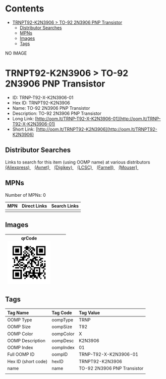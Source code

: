 



Contents
========

* [TRNPT92-K2N3906 > TO-92 2N3906 PNP Transistor](#trnpt92-k2n3906--to-92-2n3906-pnp-transistor)
	* [Distributor Searches](#distributor-searches)
	* [MPNs](#mpns)
	* [Images](#images)
	* [Tags](#tags)
  
NO IMAGE  
# TRNPT92-K2N3906 > TO-92 2N3906 PNP Transistor

- ID: TRNP-T92-X-K2N3906-01
- Hex ID: TRNPT92-K2N3906
- Name: TO-92 2N3906 PNP Transistor
- Description: TO-92 2N3906 PNP Transistor
- Long Link: [http://oom.lt/TRNP-T92-X-K2N3906-01](http://oom.lt/TRNP-T92-X-K2N3906-01)
- Short Link: [http://oom.lt/TRNPT92-K2N3906](http://oom.lt/TRNPT92-K2N3906)

## Distributor Searches
  
Links to search for this item (using OOMP name) at various distributors  
[(Aliexpress) ](https://www.aliexpress.com/wholesale?SearchText=1117TO-92+2N3906+PNP+Transistor)&nbsp;&nbsp;&nbsp;[(Avnet) ](https://www.avnet.com/shop/us/search/TO-92+2N3906+PNP+Transistor)&nbsp;&nbsp;&nbsp;[(Digikey) ](https://www.digikey.co.uk/en/products/result?s=TO-92+2N3906+PNP+Transistor)&nbsp;&nbsp;&nbsp;[(LCSC) ](https://www.lcsc.com/search?q=TO-92+2N3906+PNP+Transistor)&nbsp;&nbsp;&nbsp;[(Farnell) ](https://uk.farnell.com/search?st=TO-92+2N3906+PNP+Transistor)&nbsp;&nbsp;&nbsp;[(Mouser) ](https://www.mouser.com/c/?q=TO-92+2N3906+PNP+Transistor)&nbsp;&nbsp;&nbsp;
## MPNs
  
Number of MPNs: 0  

|MPN|Direct Links|Search Links|
| :--- | :--- | :--- |
||||

## Images
  

|qrCode<br>[![](https://raw.githubusercontent.com/oomlout/oomlout_OOMP_parts_V2/main/TRNP/T92/X/K2N3906/01/qrCode_140.png)](https://github.com/oomlout/oomlout_OOMP_parts_V2/tree/main/TRNP/T92/X/K2N3906/01/qrCode.png)||||
| :---: | :---: | :---: | :---: |

## Tags
  

|Tag Name|Tag Code|Tag Value|
| :--- | :--- | :--- |
|OOMP Type|oompType|TRNP|
|OOMP Size|oompSize|T92|
|OOMP Color|oompColor|X|
|OOMP Description|oompDesc|K2N3906|
|OOMP Index|oompIndex|01|
|Full OOMP ID|oompID|TRNP-T92-X-K2N3906-01|
|Hex ID (short code)|hexID|TRNPT92-K2N3906|
|name|name|TO-92 2N3906 PNP Transistor|
||||
